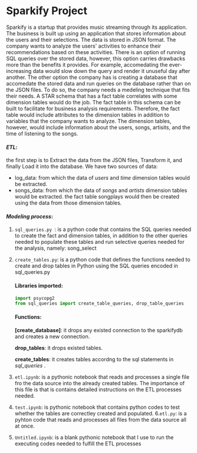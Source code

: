# **Sparkify Project**
Sparkify is a startup that provides music streaming through its application. The business is built up using an application that stores information about the users and their selections. The data is stored in JSON format. The company wants to analyze the users' activities to enhance their recommendations based on these activities. There is an option of running SQL queries over the stored data, however, this option carries drawbacks more than the benefits it provides. For example, accomedating the ever-increasing data would slow down the query and render it unuseful day after another. 
The other option the company has is creating a database that accomedate the stored data and run queries on the database rather than on the JSON files. To do so, the company needs a medeling technique that fits their needs. A STAR schema that has a fact table correlates with some dimension tables would do the job.
The fact table in this schema can be built to facilitate for business analysis requirements. Therefore, the fact table would include attributes to the dimension tables in addition to variables that the company wants to analyze. The dimension tables, however, would include information about the users, songs, artisits, and the time of listening to the songs. 



#### *ETL*:
the first step is to Extract the data from the JSON files, Transform it, and finally Load it into the database.
We have two sources of data: 
- log_data: from which the data of *users* and *time* dimension tables would be extracted.
- songs_data: from which the data of *songs* and *artists* dimension tables would be extracted.
the fact table songplays would then be created using the data from those dimension tables.



#### *Modeling process*:
1. ```sql_queries.py ```: is a python code that contains the SQL queries needed to create the fact and dimension tables, in addition to the other queries needed to populate these tables and run selective queries needed for the analysis, namely: song_select
2. ```create_tables.py```: is a python code that defines the functions needed to create and drop tables in Python using the SQL queries encoded in sql_queries.py
    #### Libraries imported:
     ```python
     import psycopg2
     from sql_queries import create_table_queries, drop_table_queries
     ```
      #### Functions:
      **[create_database]**: it drops any existed connection to the sparkifydb and creates a new connection.

      **drop_tables**: it drops existed tables.

      **create_tables**: it creates tables accordng to the sql statements in *sql_queries* .
4. ```etl.ipynb```: is a pythonic notebook that reads and processes a single file fro the data source into the already created tables. The importance of this file is that is contains detailed instructions on the ETL processes needed.
5. ```test.ipynb```: is pythonic notebook that contains python codes to test whether the tables are correctley created and populated.
6.```etl.py```: is a pyhton code that reads and processes all files from the data source all at once. 
7. ```Untitled.ipynb```: is a blank pythonic notebook that I use to run the executing codes needed to fulfill the ETL processes



